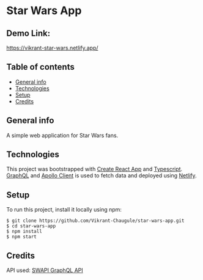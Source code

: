 # Star Wars App

## Demo Link:

https://vikrant-star-wars.netlify.app/

## Table of contents

- [General info](#general-info)
- [Technologies](#technologies)
- [Setup](#setup)
- [Credits](#credits)

## General info

A simple web application for Star Wars fans.

## Technologies

This project was bootstrapped with [Create React App](https://github.com/facebook/create-react-app) and [Typescript](https://www.typescriptlang.org/).
[GraphQL](https://graphql.org/) and [Apollo Client](https://www.apollographql.com/docs/react/) is used to fetch data and deployed using [Netlify](https://www.netlify.com/).

## Setup

To run this project, install it locally using npm:

```
$ git clone https://github.com/Vikrant-Chaugule/star-wars-app.git
$ cd star-wars-app
$ npm install
$ npm start
```

## Credits

API used: [SWAPI GraphQL API](https://swapi-graphql.netlify.app/)
